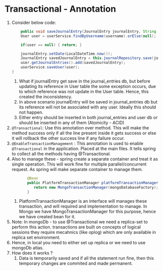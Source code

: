 <h1>Transactional - Annotation</h1>

1. Consider below code: 
    ```java
        public void saveJournalEntry(JournalEntry journalEntry, String username) {
        User user = userService.findByUsername(username).orElse(null);

        if(user == null) { return; }

        journalEntry.setDate(LocalDateTime.now());
        JournalEntry savedJournalEntry = this.journalRepository.save(journalEntry);
        user.getJournalEntries().add(savedJournalEntry);
        userService.saveUser(user);
    } 
   ```
   1. What if journalEntry get save in the journal_entries db, but before updating its reference in User table the some exception occurs, due to which reference was not update in the User table.
      Hence, this created the inconsistency.
   2. In above scenario journalEntry will be saved in journal_entries db but its reference will not be associated with any user. Ideally this should not happen.
   3. Either entry should be inserted in both journal_entries and user db or should be inserted in any of them (Atomicity - ACID)
2. ```@Transactional```: Use this annotation over method. This will make the method success only if all the line present inside it gets success or else it will rollback the other success line if any failure occur.
3. ```@EnableTransactionManagement``` : This annotation is used to enable ```@Transactional``` in the application. Placed at the main files. It tells spring to collect all the methods having @Transactional.
4. Also to manage these - spring create a separate container and treat it as single operation. This will work fine for multiple parallel/concurrent request. As spring will make separate container to manage them.
   ```java
          @Bean
          public PlatformTransactionManager platformTransactionManager(MongoDatabaseFactory mongoDatabaseFactory) {
             return new MongoTransactionManager(mongoDatabaseFactory);
          }
   ```
   1. PlatformTransactionManager is an interface will manages these transaction, and will required and implementation to manage. In Mongo we have MongoTransactionManager for this purpose, hence we have created bean for it.
5. Note: In mongoDb - to use @Transactional we need a replica-set to perform this action. transactions are built on concepts of logical sessions they require mecahnics (like oplog) which are only available in replica set environment.
6. Hence, in local you need to either set up replica or we need to use mongoDb atlas.
7. How does it works ?
   1. Data is temporarily saved and if all the statement run fine, then this temporary changes are commited and made permanent.